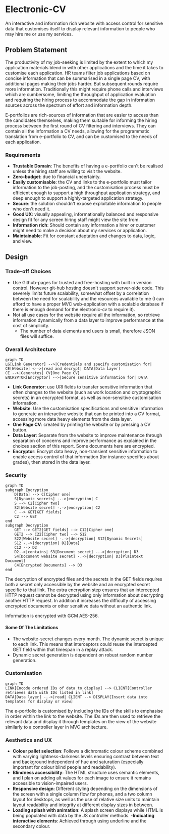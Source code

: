 # Electronic-CV
An interactive and information rich website with access control for sensitive data that customises itself to display relevant information to people who may hire me or use my services.
## Problem Statement
The productivity of my job-seeking is limited by the extent to which my application materials blend in with other applications and the time it takes to customise each application. HR teams filter job applications based on concise information that can be summarised in a single page CV, with additional pages making their jobs harder. But subsequent rounds require more information. Traditionally this might require phone calls and interviews which are cumbersome, limiting the throughput of application evaluation and requiring the hiring process to accommodate the gap in information sources across the spectrum of effort and information depth.

E-portfolios are rich-sources of information that are easier to access than the candidates themselves, making them suitable for informing the hiring process between the first round of CV filtering and interviews. They can contain all the information a CV needs, allowing for the programmatic translation from e-portfolio to CV, and can be customised to the needs of each application. 

### Requirements
- **Trustable Domain**: The benefits of having a e-portfolio can't be realised unless the hiring staff are willing to visit the website.
- **Zero-budget**: due to financial uncertainty.
- **Easily customisable**: the CV and links to the e-portfolio must tailor information to the job-posting, and the customisation process must be efficient enough to support a high throughput application strategy, and deep enough to support a highly-targeted application strategy.
- **Secure**: the solution shouldn't expose exploitable information to people who don't need it.
- **Good UX**: visually appealing, informationally balanced and responsive design fit for any screen hiring staff might view the site from.
- **Information rich**: Should contain any information a hirer or customer might need to make a decision about my services or application.
- **Maintainable**: Fit for constant adaptation and changes to data, logic, and view.
## Design
### Trade-off Choices
- Use Github-pages for trusted and free-hosting with built in version control. However git-hub hosting doesn't support server-side code. This severely limits future scalability, somewhat offset by a correlation between the need for scalability and the resources available to me (I can afford to have a proper MVC web-application with a scalable database if there is enough demand for the electronic-cv to require it).
- Not all use cases for the website require all the information, so retrieve information dynamically from a data layer to improve performance at the cost of simplicity. 
	- The number of data elements and users is small, therefore JSON files will suffice.
### Overall Architecture
```mermaid
graph TD
LG[Link Generator] -->|Credentials and specify customisation for| CE[Website] <-->|read and decrypt| DATA[Data Layer]
CE -->|Generates| CV[One Page CV]
ENCRYPTOR[Encryptor] -->|Secure sensitive information for| DATA
```
- **Link Generator**: use URI fields to transfer sensitive information that often changes to the website (such as work location and cryptographic secrets) in an encrypted format, as well as non-sensitive customisation information.
- **Website**: Use the customisation specifications and sensitive information to generate an interactive website that can be printed into a CV format, accessing more data heavy elements from the data layer.
- **One Page CV**: created by printing the website or by pressing a CV button.
- **Data Layer**: Separate from the website to improve maintenance through separation of concerns and improve performance as explained in the choices section of this report. Some documents here are encrypted.
- **Encryptor**: Encrypt data heavy, non-transient sensitive information to enable access control of that information (for instance specifics about grades), then stored in the data layer.
### Security
```mermaid
graph TD
subgraph Encryption
	D[Data] --> C[Cipher one]
	S[Dynamic secrets] -.->|encryption| C
	S --> C2[Cipher two]
	S2[Website secret] -.->|encryption| C2
	C --> GET[GET fields]
	C2 --> GET
end
subgraph Decryption
	GET --> GET2[GET fields] --> C12[Cipher one]
	GET2 --> C22[Cipher two] --> S12
	S22[Website secret] -.->|decryption| S12[Dynamic Secrets]
	S12 -.->|decryption| D2[Data]
	C12 --> D2
	D2-->|contains| S3[Document secret] -.->|decryption| D3
	S4[Document website secret] -.->|decryption| D3[Plaintext Document]
	C4[Encrypted Documents] --> D3
end
```
The decryption of encrypted files and the secrets in the GET fields requires both a secret only accessible by the website and an encrypted secret specific to that link. The extra encryption step ensures that an intercepted HTTP request cannot be decrypted using only information about decrypting another HTTP request. In addition it increases the difficulty of accessing encrypted documents or other sensitive data without an authentic link.

Information is encrypted with GCM AES-256.
#### Some Of The Limitations
- The website-secret changes every month. The dynamic secret is unique to each link. This means that interceptors could reuse the intercepted GET field within that timespan in a replay attack.
- Dynamic secret generation is dependent on robust random number generation.
### Customisation
```mermaid
graph TD
LINK[Encode ordered IDs of data to display] --> CLIENT[Controller retrieves data with IDs listed in link]
DATA[Data layer] -.->|read| CLIENT --> DISPLAY[Insert data into templates for display or view]
```
The e-portfolio is customised by including the IDs of the skills to emphasise in order within the link to the website. The IDs are then used to retrieve the relevant data and display it through templates on the view of the website similarly to a controller layer in MVC architecture.
### Aesthetics and UX
- **Colour pallet selection**: Follows a dichromatic colour scheme combined with varying lightness-darkness levels ensuring contrast between text and background independent of hue and saturation (especially important for colour blind people and readability).
- **Blindness accessibility**: The HTML structure uses semantic elements, and I plan on adding alt values for each image to ensure it remains accessible to vision-impaired users.
- **Responsive design**: Different styling depending on the dimensions of the screen with a single column flow for phones, and a two column layout for desktops, as well as the use of relative size units to maintain layout readability and integrity at different display sizes in between.
- **Loading splash with animation**: A splash screen displays while HTML is being populated with data by the JS controller methods.
-**Indicating interactive elements**: Achieved through using underline and the secondary colour.